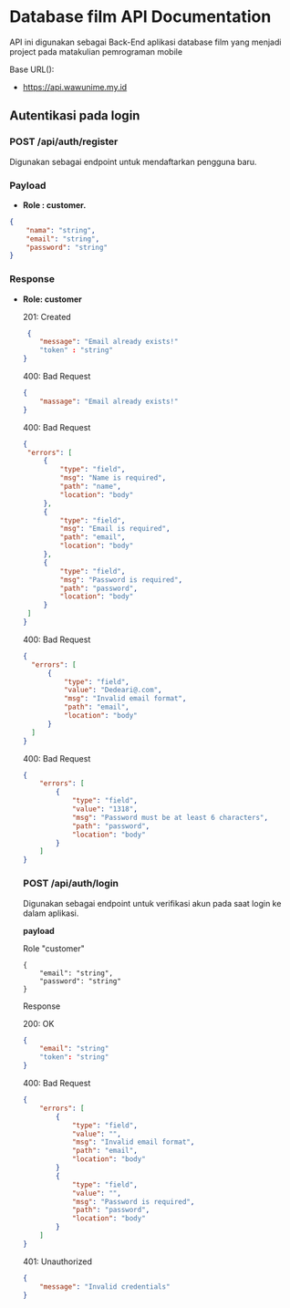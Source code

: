 # Database film API Documentation

API ini digunakan sebagai Back-End aplikasi database film yang menjadi project pada matakulian pemrograman mobile

Base URL():
- https://api.wawunime.my.id

## Autentikasi pada login

### POST /api/auth/register

Digunakan sebagai endpoint untuk mendaftarkan pengguna baru.

### Payload
- **Role : customer.**

```json
{
    "nama": "string",
    "email": "string",
    "password": "string"
}
```

### Response
- **Role: customer**
   
   201: Created
   ```json
    {
       "message": "Email already exists!"
       "token" : "string"
   }
   ```
   400: Bad Request
   ```json
   {
       "massage": "Email already exists!"
   }
   ```
   
   400: Bad Request
   ```json
   {
    "errors": [
        {
            "type": "field",
            "msg": "Name is required",
            "path": "name",
            "location": "body"
        },
        {
            "type": "field",
            "msg": "Email is required",
            "path": "email",
            "location": "body"
        },
        {
            "type": "field",
            "msg": "Password is required",
            "path": "password",
            "location": "body"
        }
    ]
   }
   ```

  400: Bad Request
  ```json
  {
    "errors": [
        {
            "type": "field",
            "value": "Dedeari@.com",
            "msg": "Invalid email format",
            "path": "email",
            "location": "body"
        }
    ]
  }
  ```



  400: Bad Request
  ```json
  {
      "errors": [
          {
              "type": "field",
              "value": "1318",
              "msg": "Password must be at least 6 characters",
              "path": "password",
              "location": "body"
          }
      ]
  }
  ```

  ### POST /api/auth/login

  Digunakan sebagai endpoint untuk verifikasi akun pada saat login ke dalam aplikasi.

  **payload**

    Role "customer"

  ```
  {
      "email": "string",
      "password": "string"
  }
  ```

  Response

  200: OK
  ```json
  {
      "email": "string"
      "token": "string"
  }
  ```

  400: Bad Request
  ```json
  {
      "errors": [
          {
              "type": "field",
              "value": "",
              "msg": "Invalid email format",
              "path": "email",
              "location": "body"
          }
          {
              "type": "field",
              "value": "",
              "msg": "Password is required",
              "path": "password",
              "location": "body"
          }
      ]
  }
  ```


  401: Unauthorized
  ```json
  {
      "message": "Invalid credentials"
  }
  ```
  
